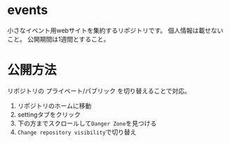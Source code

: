 # events
小さなイベント用webサイトを集約するリポジトリです。
個人情報は載せないこと。
公開期間は1週間とすること。

# 公開方法
リポジトリの プライベート/パブリック を切り替えることで対応。
 1. リポジトリのホームに移動
 2. settingタブをクリック
 3. 下の方までスクロールして`Danger Zone`を見つける
 4. `Change repository visibility`で切り替え
